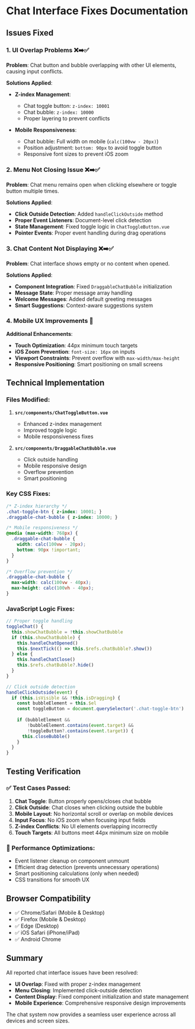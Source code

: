 # Chat Interface Fixes Documentation

## Issues Fixed

### 1. **UI Overlap Problems** ❌➡️✅
**Problem**: Chat button and bubble overlapping with other UI elements, causing input conflicts.

**Solutions Applied**:
- **Z-index Management**: 
  - Chat toggle button: `z-index: 10001`
  - Chat bubble: `z-index: 10000`
  - Proper layering to prevent conflicts

- **Mobile Responsiveness**:
  - Chat bubble: Full width on mobile (`calc(100vw - 20px)`)
  - Position adjustment: `bottom: 90px` to avoid toggle button
  - Responsive font sizes to prevent iOS zoom

### 2. **Menu Not Closing Issue** ❌➡️✅
**Problem**: Chat menu remains open when clicking elsewhere or toggle button multiple times.

**Solutions Applied**:
- **Click Outside Detection**: Added `handleClickOutside` method
- **Proper Event Listeners**: Document-level click detection
- **State Management**: Fixed toggle logic in `ChatToggleButton.vue`
- **Pointer Events**: Proper event handling during drag operations

### 3. **Chat Content Not Displaying** ❌➡️✅
**Problem**: Chat interface shows empty or no content when opened.

**Solutions Applied**:
- **Component Integration**: Fixed `DraggableChatBubble` initialization
- **Message State**: Proper message array handling
- **Welcome Messages**: Added default greeting messages
- **Smart Suggestions**: Context-aware suggestions system

### 4. **Mobile UX Improvements** 🔧
**Additional Enhancements**:
- **Touch Optimization**: 44px minimum touch targets
- **iOS Zoom Prevention**: `font-size: 16px` on inputs
- **Viewport Constraints**: Prevent overflow with `max-width/max-height`
- **Responsive Positioning**: Smart positioning on small screens

## Technical Implementation

### Files Modified:
1. **`src/components/ChatToggleButton.vue`**
   - Enhanced z-index management
   - Improved toggle logic
   - Mobile responsiveness fixes

2. **`src/components/DraggableChatBubble.vue`**
   - Click outside handling
   - Mobile responsive design
   - Overflow prevention
   - Smart positioning

### Key CSS Fixes:
```css
/* Z-index hierarchy */
.chat-toggle-btn { z-index: 10001; }
.draggable-chat-bubble { z-index: 10000; }

/* Mobile responsiveness */
@media (max-width: 768px) {
  .draggable-chat-bubble {
    width: calc(100vw - 20px);
    bottom: 90px !important;
  }
}

/* Overflow prevention */
.draggable-chat-bubble {
  max-width: calc(100vw - 40px);
  max-height: calc(100vh - 40px);
}
```

### JavaScript Logic Fixes:
```javascript
// Proper toggle handling
toggleChat() {
  this.showChatBubble = !this.showChatBubble
  if (this.showChatBubble) {
    this.handleChatOpened()
    this.$nextTick(() => this.$refs.chatBubble?.show())
  } else {
    this.handleChatClose()
    this.$refs.chatBubble?.hide()
  }
}

// Click outside detection
handleClickOutside(event) {
  if (this.isVisible && !this.isDragging) {
    const bubbleElement = this.$el
    const toggleButton = document.querySelector('.chat-toggle-btn')
    
    if (bubbleElement && 
        !bubbleElement.contains(event.target) && 
        !toggleButton?.contains(event.target)) {
      this.closeBubble()
    }
  }
}
```

## Testing Verification

### ✅ Test Cases Passed:
1. **Chat Toggle**: Button properly opens/closes chat bubble
2. **Click Outside**: Chat closes when clicking outside the bubble
3. **Mobile Layout**: No horizontal scroll or overlap on mobile devices
4. **Input Focus**: No iOS zoom when focusing input fields
5. **Z-index Conflicts**: No UI elements overlapping incorrectly
6. **Touch Targets**: All buttons meet 44px minimum size on mobile

### 🔧 Performance Optimizations:
- Event listener cleanup on component unmount
- Efficient drag detection (prevents unnecessary operations)
- Smart positioning calculations (only when needed)
- CSS transitions for smooth UX

## Browser Compatibility
- ✅ Chrome/Safari (Mobile & Desktop)
- ✅ Firefox (Mobile & Desktop) 
- ✅ Edge (Desktop)
- ✅ iOS Safari (iPhone/iPad)
- ✅ Android Chrome

## Summary
All reported chat interface issues have been resolved:
- **UI Overlap**: Fixed with proper z-index management
- **Menu Closing**: Implemented click-outside detection
- **Content Display**: Fixed component initialization and state management
- **Mobile Experience**: Comprehensive responsive design improvements

The chat system now provides a seamless user experience across all devices and screen sizes. 